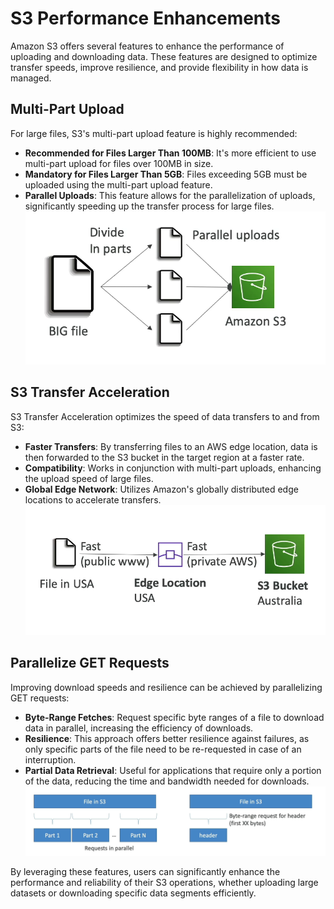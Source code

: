 # S3 Performance Enhancements

Amazon S3 offers several features to enhance the performance of uploading and downloading data. These features are designed to optimize transfer speeds, improve resilience, and provide flexibility in how data is managed.

## Multi-Part Upload

For large files, S3's multi-part upload feature is highly recommended:

- **Recommended for Files Larger Than 100MB**: It's more efficient to use multi-part upload for files over 100MB in size.
- **Mandatory for Files Larger Than 5GB**: Files exceeding 5GB must be uploaded using the multi-part upload feature.
- **Parallel Uploads**: This feature allows for the parallelization of uploads, significantly speeding up the transfer process for large files.
![S3 Performance Enhancements](../resources/images/s3/s3-multi-part-upload.png)
## S3 Transfer Acceleration

S3 Transfer Acceleration optimizes the speed of data transfers to and from S3:

- **Faster Transfers**: By transferring files to an AWS edge location, data is then forwarded to the S3 bucket in the target region at a faster rate.
- **Compatibility**: Works in conjunction with multi-part uploads, enhancing the upload speed of large files.
- **Global Edge Network**: Utilizes Amazon's globally distributed edge locations to accelerate transfers.
![S3 Transfer Acceleration](../resources/images/s3/s3-transfer-acceleration.png)

## Parallelize GET Requests

Improving download speeds and resilience can be achieved by parallelizing GET requests:

- **Byte-Range Fetches**: Request specific byte ranges of a file to download data in parallel, increasing the efficiency of downloads.
- **Resilience**: This approach offers better resilience against failures, as only specific parts of the file need to be re-requested in case of an interruption.
- **Partial Data Retrieval**: Useful for applications that require only a portion of the data, reducing the time and bandwidth needed for downloads.
![S3 byte-range fetches](../resources/images/s3/s3-byte-range-fetches.png)

By leveraging these features, users can significantly enhance the performance and reliability of their S3 operations, whether uploading large datasets or downloading specific data segments efficiently.



